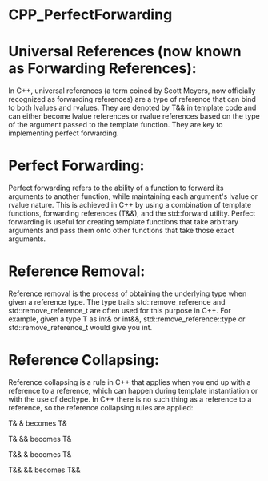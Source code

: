 # CPP_PerfectForwarding
# Universal References (now known as Forwarding References):
In C++, universal references (a term coined by Scott Meyers, now officially recognized as forwarding references) are a type of reference that can bind to both lvalues and rvalues. They are denoted by T&& in template code and can either become lvalue references or rvalue references based on the type of the argument passed to the template function. They are key to implementing perfect forwarding.

# Perfect Forwarding: 
Perfect forwarding refers to the ability of a function to forward its arguments to another function, while maintaining each argument's lvalue or rvalue nature. This is achieved in C++ by using a combination of template functions, forwarding references (T&&), and the std::forward utility. Perfect forwarding is useful for creating template functions that take arbitrary arguments and pass them onto other functions that take those exact arguments.

# Reference Removal: 
Reference removal is the process of obtaining the underlying type when given a reference type. The type traits std::remove_reference and std::remove_reference_t are often used for this purpose in C++. For example, given a type T as int& or int&&, std::remove_reference<T>::type or std::remove_reference_t<T> would give you int.

# Reference Collapsing: 
 Reference collapsing is a rule in C++ that applies when you end up with a reference to a reference, which can happen during template instantiation or with the use of decltype. In C++ there is no such thing as a reference to a reference, so the reference collapsing rules are applied:

T& & becomes T&
 
T& && becomes T&
 
T&& & becomes T&
 
T&& && becomes T&&
